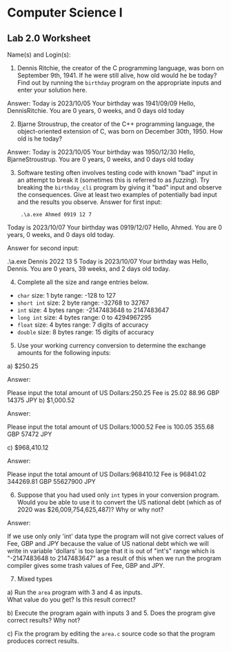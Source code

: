 
# Computer Science I 
## Lab 2.0 Worksheet

Name(s) and Login(s):



1. Dennis Ritchie, the creator of the C programming language,
was born on September 9th, 1941.  If he were still alive,
how old would he be today?  Find out by running the `birthday`
program on the appropriate inputs and enter your solution here.

Answer:
       Today is 2023/10/05
Your birthday was 1941/09/09
Hello, DennisRitchie.  You are 0 years, 0 weeks, and 0 days old today


2. Bjarne Stroustrup, the creator of the C++ programming
language, the object-oriented extension of C, was born on
December 30th, 1950.  How old is he today?

Answer:
       Today is 2023/10/05
Your birthday was 1950/12/30
Hello, BjarneStroustrup.  You are 0 years, 0 weeks, and 0 days old today



3. Software testing often involves testing code with known
"bad" input in an attempt to break it (sometimes this is
referred to as *fuzzing*).  Try breaking the `birthday_cli`
program by giving it "bad" input and observe the consequences.
Give at least two examples of potentially bad input and the
results you observe.
Answer for first input:

        .\a.exe Ahmed 0919 12 7
Today is 2023/10/07
Your birthday was 0919/12/07
Hello, Ahmed.  You are 0 years, 0 weeks, and 0 days old today. 

Answer for second input:

.\a.exe Dennis 2022 13 5
Today is 2023/10/07
Your birthday was 
Hello, Dennis.  You are 0 years, 39 weeks, and 2 days old today.






4. Complete all the size and range entries below.

* `char`
  size: 1 byte
  range: -128 to 127
* `short int`
  size: 2 byte
  range: -32768 to 32767
* `int`
  size: 4 bytes
  range: -2147483648 to 2147483647
* `long int`
  size: 4 bytes
  range: 0 to 4294967295
* `float`
  size:  4 bytes
  range: 7 digits of accuracy
* `double`
  size: 8 bytes
  range: 15 digits of accuracy


5. Use your working currency conversion to determine
the exchange amounts for the following inputs:

  a) $250.25

Answer:

Please input the total amount of US Dollars:250.25
Fee is 25.02
88.96 GBP
14375 JPY
  b) $1,000.52

  Answer:

  Please input the total amount of US Dollars:1000.52
Fee is 100.05
355.68 GBP
57472 JPY

  c) $968,410.12

  Answer:

  Please input the total amount of US Dollars:968410.12
Fee is 96841.02
344269.81 GBP
55627900 JPY



6. Suppose that you had used only `int` types
in your conversion program.  Would you be able
to use it to convert the US national debt
(which as of 2020 was \$26,009,754,625,487)?
Why or why not?

Answer:

 If we use only only 'int' data type the program will not give correct values of Fee, GBP and JPY because the value of US national debt which we will write in variable 'dollars' is too large that it is out of "int's" range which is "-2147483648 to 2147483647" as a result of this when we run the program compiler gives some trash values of Fee, GBP and JPY. 



7. Mixed types

a) Run the `area` program with 3 and 4 as inputs.  
What value do you get?  Is this result correct?


b) Execute the program again with inputs 3 and 5.
Does the program give correct results?  Why not?


c) Fix the program by editing the `area.c` source
code so that the program produces correct results.
